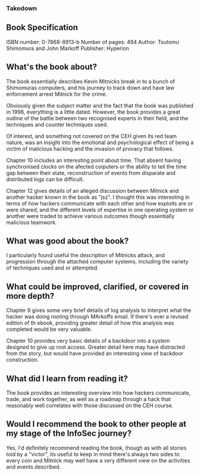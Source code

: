 ### Takedown

## Book Specification
ISBN number: 0-7868-8913-b
Number of pages: 494
Author: Tsutomu Shimomura and John Markoff
Publisher: Hyperion

## What's the book about?
The book essentially describes Kevin Mitnicks break in to a bunch of Shimomuras computers, and his journey to track down and have law enforcement arrest Mitnick for the crime.

Obviously given the subject matter and the fact that the book was published in 1996, everything is a little dated.  However, the book provides a great outline of the battle between two recognised experts in their field, and the techniques and counter techniques used.

Of interest, and something not covered on the CEH given its red team nature, was an insight into the emotional and psychological effect of being a victim of malicious hacking and the invasion of provacy that follows.

Chapter 10 includes an interesting point about time.  That absent having synchronised clocks on the afected coiputers or the ability to tell the time gap between their state, reconstruction of events from disparate and distributed logs can be difficult.

Chapter 12 gives details of an alleged discussion between Mitnick and another hacker known in the book as "jsz".  I thought this was interesting in terms of how hackers communicate with each other and how exploits are or were shared, and the different levels of expertise in one operating system or another were traded to achieve various outcomes though essentially malicious teamwork.


## What was good about the book?
I particularly found useful the description of Mitnicks attack, and progression through the attached computer systems, including the variety of techniques used and or attempted.


## What could be improved, clarified, or covered in more depth?
Chapter 9 gives some very brief details of log analysis to interpret what the hacker was doing rooting through MArkoffs email.  If there's ever a revised edition of th ebook, providing greater detail of how this analysis was completed would be very valuable.

Chapter 10 provides very basic details of a backdoor into a system designed to give up root access.   Greater detail here may have distracted from the story, but would have provided an interesting view of backdoor construction.


## What did I learn from reading it?
The book provides an interesting overview into how hackers communicate, trade, and work together, as well as a roadmap through a hack that reasonably well correlates with those discussed on the CEH course.

## Would I recommend the book to other people at my stage of the InfoSec journey?
Yes, I'd definitely recommend reading the book, though as with all stories told by a "victor", its useful to keep in mind there's always two sides to every coin and Mitnick may well have a very different view on the activities and events described.
